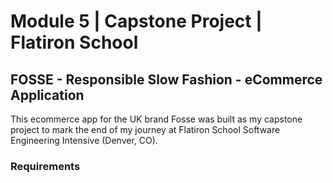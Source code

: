 <h1>Module 5 | Capstone Project | Flatiron School</h1>
<h2>FOSSE - Responsible Slow Fashion - eCommerce Application</h2>

<p>
This ecommerce app for the UK brand Fosse was built as my capstone project to mark the end of my journey at Flatiron School Software Engineering Intensive (Denver, CO).</p>

<h3>Requirements</h3>
